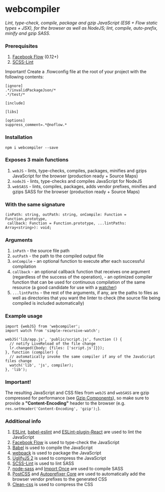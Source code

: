 # webcompiler
*Lint, type-check, compile, package and gzip JavaScript (ES6 + Flow static types + JSX), for the browser as well as
NodeJS; lint, compile, auto-prefix, minify and gzip SASS.*

### Prerequisites

1. [Facebook Flow](http://flowtype.org/) (0.12+)
2. [SCSS-Lint](https://github.com/brigade/scss-lint)

Important! Create a .flowconfig file at the root of your project with the following contents:

```
[ignore]
.*/invalidPackageJson/*
.*/test/*

[include]

[libs]

[options]
suppress_comment=.*@noflow.*

```

### Installation

```
npm i webcompiler --save
```

### Exposes 3 main functions

1. `webJS` - lints, type-checks, compiles, packages, minifies and gzips JavaScript for the browser
(production ready + Source Maps)
2. `nodeJS` - lints, type-checks and compiles JavaScript for NodeJS
3. `webSASS` - lints, compiles, packages, adds vendor prefixes, minifies and gzips SASS for the browser
(production ready + Source Maps)

### With the same signature

```
(inPath: string, outPath: string, onCompile: Function = Function.prototype,
 callback: Function = Function.prototype, ...lintPaths: Array<string>): void;
```

### Arguments

1. `inPath` - the source file path
2. `outPath` - the path to the compiled output file
3. `onCompile` - an optional function to execute after each successful compilation
4. `callback` - an optional callback function that receives one argument (regardless of the success of the operation), -
an optimized compiler function that can be used for continuous compilation of the same resource (a good candidate for
use with a [watcher](https://github.com/thealjey/simple-recursive-watch))
5. `...lintPaths` - the rest of the arguments, if any, are the paths to files as well as directories that you want the
linter to check (the source file being compiled is included automatically)

### Example usage

```
import {webJS} from 'webcompiler';
import watch from 'simple-recursive-watch';

webJS('lib/app.js', 'public/script.js', function () {
  // notify LiveReload of the file change
  lr.changed({body: {files: ['script.js']}});
}, function (compiler) {
  // automatically invoke the same compiler if any of the JavaScript files change
  watch('lib', 'js', compiler);
}, 'lib');
```

### Important!

The resulting JavaScript and CSS files from `webJS` and `webSASS` are gzip compressed for performance
(see [Gzip Components](https://developer.yahoo.com/performance/rules.html#gzip)), so make sure to provide a
**"Content-Encoding"** header to the browser (e.g. `res.setHeader('Content-Encoding', 'gzip');`).

### Additional info

1. [ESLint](https://github.com/eslint/eslint), [babel-eslint](https://github.com/babel/babel-eslint) and
[ESLint-plugin-React](https://github.com/yannickcr/eslint-plugin-react) are used to lint the JavaScript
2. [Facebook Flow](http://flowtype.org/) is used to type-check the JavaScript
3. [Babel](https://babeljs.io/) is used to compile the JavaScript
4. [webpack](http://webpack.github.io/) is used to package the JavaScript
5. [UglifyJS 2](https://github.com/mishoo/UglifyJS2) is used to compress the JavaScript
6. [SCSS-Lint](https://github.com/brigade/scss-lint) is used to lint SASS
7. [node-sass](https://github.com/sass/node-sass) and [Import Once](https://github.com/at-import/node-sass-import-once)
are used to compile SASS
8. [PostCSS](https://github.com/postcss/postcss) and [Autoprefixer Core](https://github.com/postcss/autoprefixer-core)
are used to automatically add the browser vendor prefixes to the generated CSS
9. [Clean-css](https://github.com/jakubpawlowicz/clean-css) is used to compress the CSS
